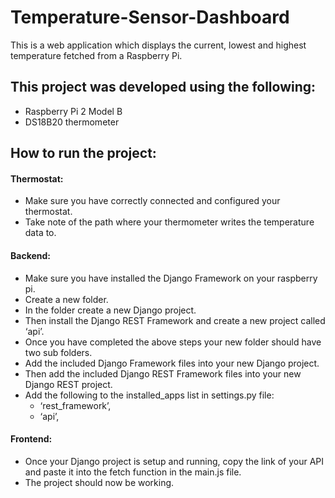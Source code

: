 # Temperature-Sensor-Dashboard
This is a web application which displays the current, lowest and highest temperature fetched from a Raspberry Pi.

## This project was developed using the following:
-	Raspberry Pi 2 Model B
-	DS18B20 thermometer

## How to run the project:

#### Thermostat:
-	Make sure you have correctly connected and configured your thermostat.
-	Take note of the path where your thermometer writes the temperature data to.

#### Backend:
-	Make sure you have installed the Django Framework on your raspberry pi.
-	Create a new folder.
-	In the folder create a new Django project.
-	Then install the Django REST Framework and create a new project called ‘api’.
-	Once you have completed the above steps your new folder should have two sub folders.
-	Add the included Django Framework files into your new Django project.
-	Then add the included Django REST Framework files into your new Django REST project.
-	Add the following to the installed_apps list in settings.py file:
    -	‘rest_framework’,
    -	‘api’,

#### Frontend:
-	Once your Django project is setup and running, copy the link of your API and paste it into the fetch function in the main.js file.
-	The project should now be working.

